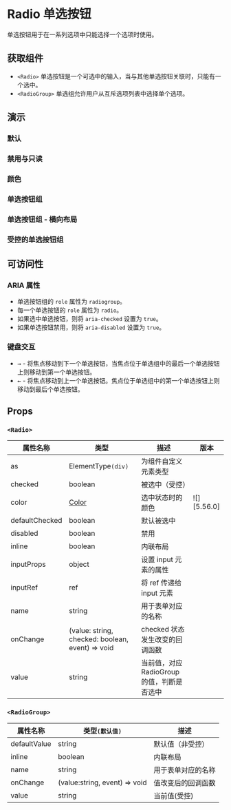 # Radio 单选按钮

单选按钮用于在一系列选项中只能选择一个选项时使用。

## 获取组件

<!--{include:<import-guide>}-->

- `<Radio>` 单选按钮是一个可选中的输入，当与其他单选按钮关联时，只能有一个选中。
- `<RadioGroup>` 单选组允许用户从互斥选项列表中选择单个选项。

## 演示

### 默认

<!--{include:`basic.md`}-->

### 禁用与只读

<!--{include:`disabled.md`}-->

### 颜色

<!--{include:`colors.md`}-->

### 单选按钮组

<!--{include:`radio-group.md`}-->

### 单选按钮组 - 横向布局

<!--{include:`radio-group-inline.md`}-->

### 受控的单选按钮组

<!--{include:`radio-group-controlled.md`}-->

## 可访问性

### ARIA 属性

- 单选按钮组的 `role` 属性为 `radiogroup`。
- 每一个单选按钮的 `role` 属性为 `radio`。
- 如果选中单选按钮，则将 `aria-checked` 设置为 `true`。
- 如果单选按钮禁用，则将 `aria-disabled` 设置为 `true`。

### 键盘交互

- <kbd>→</kbd> - 将焦点移动到下一个单选按钮，当焦点位于单选组中的最后一个单选按钮上则移动到第一个单选按钮。
- <kbd>←</kbd> - 将焦点移动到上一个单选按钮。焦点位于单选组中的第一个单选按钮上则移动到最后个单选按钮。

## Props

### `<Radio>`

| 属性名称       | 类型                                             | 描述                                       | 版本        |
| -------------- | ------------------------------------------------ | ------------------------------------------ | ----------- |
| as             | ElementType`(div)`                               | 为组件自定义元素类型                       |             |
| checked        | boolean                                          | 被选中（受控）                             |             |
| color          | [Color](#code-ts-color-code)                     | 选中状态时的颜色                           | ![][5.56.0] |
| defaultChecked | boolean                                          | 默认被选中                                 |             |
| disabled       | boolean                                          | 禁用                                       |             |
| inline         | boolean                                          | 内联布局                                   |             |
| inputProps     | object                                           | 设置 input 元素的属性                      |             |
| inputRef       | ref                                              | 将 ref 传递给 input 元素                   |             |
| name           | string                                           | 用于表单对应的名称                         |             |
| onChange       | (value: string, checked: boolean, event) => void | checked 状态发生改变的回调函数             |             |
| value          | string                                           | 当前值，对应 RadioGroup 的值，判断是否选中 |             |

### `<RadioGroup>`

| 属性名称     | 类型`(默认值)`                | 描述               |
| ------------ | ----------------------------- | ------------------ |
| defaultValue | string                        | 默认值（非受控）   |
| inline       | boolean                       | 内联布局           |
| name         | string                        | 用于表单对应的名称 |
| onChange     | (value:string, event) => void | 值改变后的回调函数 |
| value        | string                        | 当前值(受控)       |

<!--{include:(_common/types/color.md)}-->
